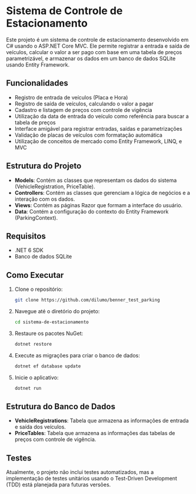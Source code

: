 # Sistema de Controle de Estacionamento

Este projeto é um sistema de controle de estacionamento desenvolvido em C# usando o ASP.NET Core MVC. Ele permite registrar a entrada e saída de veículos, calcular o valor a ser pago com base em uma tabela de preços parametrizável, e armazenar os dados em um banco de dados SQLite usando Entity Framework.

## Funcionalidades

- Registro de entrada de veículos (Placa e Hora)
- Registro de saída de veículos, calculando o valor a pagar
- Cadastro e listagem de preços com controle de vigência
- Utilização da data de entrada do veículo como referência para buscar a tabela de preços
- Interface amigável para registrar entradas, saídas e parametrizações
- Validação de placas de veículos com formatação automática
- Utilização de conceitos de mercado como Entity Framework, LINQ, e MVC

## Estrutura do Projeto

- **Models**: Contém as classes que representam os dados do sistema (VehicleRegistration, PriceTable).
- **Controllers**: Contém as classes que gerenciam a lógica de negócios e a interação com os dados.
- **Views**: Contém as páginas Razor que formam a interface do usuário.
- **Data**: Contém a configuração do contexto do Entity Framework (ParkingContext).

## Requisitos

- .NET 6 SDK
- Banco de dados SQLite

## Como Executar

1. Clone o repositório:
   ```bash
   git clone https://github.com/dilumo/benner_test_parking
   ```
2. Navegue até o diretório do projeto:
   ```bash
   cd sistema-de-estacionamento
   ```
3. Restaure os pacotes NuGet:
   ```bash
   dotnet restore
   ```
4. Execute as migrações para criar o banco de dados:
   ```bash
   dotnet ef database update
   ```
5. Inicie o aplicativo:
   ```bash
   dotnet run
   ```

## Estrutura do Banco de Dados

- **VehicleRegistrations**: Tabela que armazena as informações de entrada e saída dos veículos.
- **PriceTables**: Tabela que armazena as informações das tabelas de preços com controle de vigência.

## Testes

Atualmente, o projeto não inclui testes automatizados, mas a implementação de testes unitários usando o Test-Driven Development (TDD) está planejada para futuras versões.



